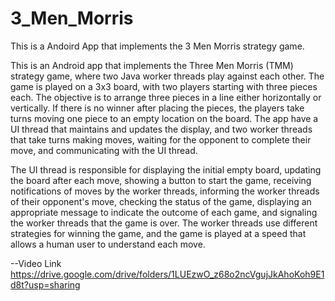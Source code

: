 # 3_Men_Morris

This is a Andoird App that implements the 3 Men Morris strategy game.

This is an Android app that implements the Three Men Morris (TMM) strategy game, where two Java worker threads play against each other. The game is played on a 3x3 board, with two players starting with three pieces each. The objective is to arrange three pieces in a line either horizontally or vertically. If there is no winner after placing the pieces, the players take turns moving one piece to an empty location on the board. The app have a UI thread that maintains and updates the display, and two worker threads that take turns making moves, waiting for the opponent to complete their move, and communicating with the UI thread.

The UI thread is responsible for displaying the initial empty board, updating the board after each move, showing a button to start the game, receiving notifications of moves by the worker threads, informing the worker threads of their opponent's move, checking the status of the game, displaying an appropriate message to indicate the outcome of each game, and signaling the worker threads that the game is over. The worker threads use different strategies for winning the game, and the game is played at a speed that allows a human user to understand each move.

--Video Link
https://drive.google.com/drive/folders/1LUEzwO_z68o2ncVgujJkAhoKoh9E1d8t?usp=sharing


